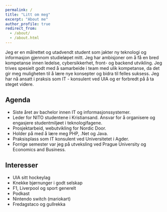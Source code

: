 ```yaml
---
permalink: /
title: "Litt om meg"
excerpt: "About me"
author_profile: true
redirect_from: 
  - /about/
  - /about.html
---
```


Jeg er en målrettet og utadvendt student som jakter ny teknologi og informasjon gjennom studieløpet mitt. Jeg har ambisjoner om å få en bred kompetanse innen ledelse, cybersikkerhet, front- og backend utvikling. Jeg trives spesielt godt med å samarbeide i team med ulik kompetanse, da det gir meg muligheten til å lære nye konsepter og bidra til felles suksess. Jeg har nå ansatt i praksis som IT - konsulent ved UIA og er forbredt på å ta steget videre.





Agenda 
------
- Siste året av bachelor innen IT og informasjonssystemer.
- Leder for NITO studentene i Kristiansand. Ansvar for å organisere og engasjere studentmiljøet i teknologifagene.
- Prosjektarbeid, webutvikling for Nordic Door. 
- Holder på med å lære meg PHP, .Net og Java.
- Praksisplass som IT konsulent ved Universitetet i Agder.
- Forrige semester var jeg på utveksling ved Prague University og Economics and Business.



Interesser
------
- UIA sitt hockeylag
- Knekke bjørnunger i godt selskap
- F1, Liverpool og sport generelt 
- Podkast
- Nintendo switch (mariokart)
- Fredagstaco og gullrekka 




 

